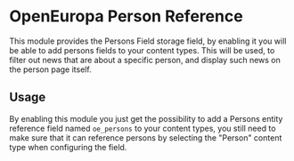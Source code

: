 # OpenEuropa Person Reference

This module provides the Persons Field storage field, by enabling it you will be able to add persons
fields to your content types. This will be used, to filter out news that are about a specific person,
and display such news on the person page itself.

## Usage

By enabling this module you just get the possibility to add a Persons entity reference field named `oe_persons`
to your content types, you still need to make sure that it can reference persons by selecting the "Person"
content type when configuring the field.
